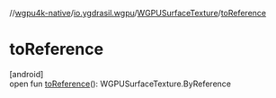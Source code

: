 //[wgpu4k-native](../../../index.md)/[io.ygdrasil.wgpu](../index.md)/[WGPUSurfaceTexture](index.md)/[toReference](to-reference.md)

# toReference

[android]\
open fun [toReference](to-reference.md)(): WGPUSurfaceTexture.ByReference